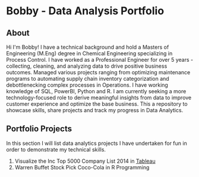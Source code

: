 # Bobby - Data Analysis Portfolio

## About

Hi I'm Bobby! I have a technical background and hold a Masters of Engineering (M.Eng) degree in Chemical Engineering specializing in Process Control. I have worked as a Professional Engineer for over 5 years - collecting, cleaning, and analyzing data to drive positive business outcomes. Managed various projects ranging from optimizing maintenance programs to automating supply chain inventory categorization and debottlenecking complex processes in Operations. I have working knowledge of SQL, PowerBI, Python and R. I am currently seeking a more technology-focused role to derive meaningful insights from data to improve customer experience and optimize the base business. This a repository to showcase skills, share projects and track my progress in Data Analytics.

## Portfolio Projects
In this section I will list data analytics projects I have undertaken for fun in order to demonstrate my technical skills.

1. Visualize the Inc Top 5000 Company List 2014 in [Tableau](https://public.tableau.com/shared/NPB9CX2B5?:display_count=n&:origin=viz_share_link)
2. Warren Buffet Stock Pick Coco-Cola in R Programming 
